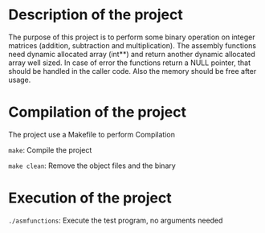 # Description of the project
  The purpose of this project is to perform some binary operation on integer matrices (addition, subtraction and multiplication).
  The assembly functions need dynamic allocated array (int**) and return another dynamic allocated array well sized.
  In case of error the functions return a NULL pointer, that should be handled in the caller code. Also the memory should be free after usage.

# Compilation of the project
The project use a Makefile to perform Compilation

```make```: Compile the project

```make clean```: Remove the object files and the binary

# Execution of the project
```./asmfunctions```: Execute the test program, no arguments needed
